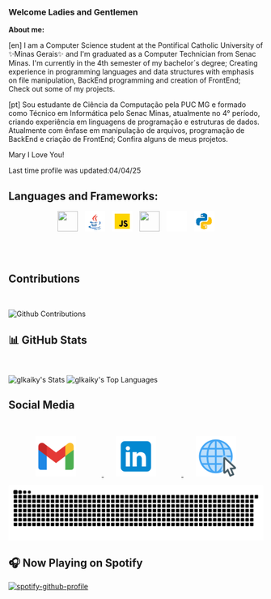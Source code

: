 ###  Welcome Ladies and Gentlemen

__About me:__

[en]
I am a Computer Science student at the Pontifical Catholic University of ✨Minas Gerais✨ and  I'm graduated as a Computer Technician from Senac Minas. 
 I'm currently in the 4th semester of my bachelor´s degree; 
 Creating experience in programming languages and data structures with emphasis on file manipulation, BackEnd programming and creation of FrontEnd;
Check out some of my projects.

[pt]
Sou estudante de Ciência da Computação pela PUC MG e formado como Técnico em Informática pelo Senac Minas, atualmente no 4° período, criando experiência em linguagens de programação e estruturas de dados. Atualmente com ênfase em manipulação de arquivos, programação de BackEnd e criação de FrontEnd;
Confira alguns de meus projetos.



Mary I Love You!

Last time profile was updated:04/04/25



<h2>Languages and Frameworks:</h2>

<p align="center">
     <img style="width:40px; height:40px; margin-right: 10px;" src="https://cdn.jsdelivr.net/gh/devicons/devicon/icons/c/c-plain.svg" />
     <img style="width:40px; height:auto; margin-right: 10px;" src="./src/img/java.webp" />
     <img style="width:40px; height:auto; margin-right: 10px;" src="./src/img/js.webp" />
     <img style="width:40px; height:40px; margin-right: 10px;" src="https://cdn.jsdelivr.net/gh/devicons/devicon@latest/icons/nestjs/nestjs-original.svg" />          
     <img style="width:40px; height:auto; margin-right: 10px;" src="./src/img/flutter.gif" />          
     <img style="width:40px; height:auto;" src="./src/img/python.webp"  />
</p>

</br></br>

## Contributions
<br>

![Github Contributions](https://greptile-stats.vercel.app/api/widget/glkaiky/contributions)


## 📊 GitHub Stats
<br>

![glkaiky's Stats](https://github-readme-stats.vercel.app/api?username=glkaiky&theme=dark&show_icons=true&hide_border=true&count_private=true)
![glkaiky's Top Languages](https://github-readme-stats.vercel.app/api/top-langs/?username=glkaiky&theme=dark&show_icons=true&hide_border=true&layout=compact)


## Social Media
<br>

<p align="center">
  <a href="mailto:kaikyfrs.comp@gmail.com" target="_blank">
    <img style="margin-right: 50px;" src="./src/img/gmail.png" alt="Gmail" width="80" />
  </a>
    &nbsp;&nbsp;&nbsp;&nbsp;&nbsp;

  <a href="https://www.linkedin.com/in/glkaiky/" target="_blank">
    <img style="margin-right: 50px;" src="./src/img/linkedin.png" alt="LinkedIn" width="80" />
  </a>
    &nbsp;&nbsp;&nbsp;&nbsp;&nbsp;

  <a href="https://kaikyfrs.com.br" target="_blank">
    <img src="./src/img/site.png" alt="Meu portfólio" width="80" />
  </a>
</p>



<picture align="center">
  <source media="(prefers-color-scheme: dark)" srcset="https://raw.githubusercontent.com/glkaiky/glkaiky/output/github-contribution-grid-snake-dark.svg">
  <source media="(prefers-color-scheme: light)" srcset="https://raw.githubusercontent.com/glkaiky/glkaiky/output/github-contribution-grid-snake-dark.svg">
  <img align="center" alt="github contribution grid snake animation" src="https://raw.githubusercontent.com/glkaiky/glkaiky/output/github-contribution-grid-snake.svg">
</picture>

## 🎧 Now Playing on Spotify

<p align="center">
 
[![spotify-github-profile](https://spotify-github-profile.kittinanx.com/api/view?uid=glkaiky&cover_image=true&theme=default&show_offline=false&background_color=121212&interchange=false&bar_color=4abb44&bar_color_cover=false)](https://spotify-github-profile.kittinanx.com/api/view?uid=glkaiky&redirect=true)

</p>

